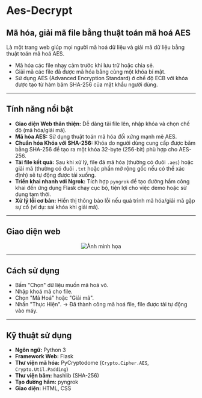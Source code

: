 # Aes-Decrypt

## Mã hóa, giải mã file bằng thuật toán mã hoá AES

Là một trang web giúp mọi người mã hoá dữ liệu và giải mã dữ liệu bằng thuật toán mã hoá AES.
* Mã hóa các file nhạy cảm trước khi lưu trữ hoặc chia sẻ.
* Giải mã các file đã được mã hóa bằng cùng một khóa bí mật.
* Sử dụng AES (Advanced Encryption Standard) ở chế độ ECB với khóa được tạo từ hàm băm SHA-256 của mật khẩu người dùng.
---
## Tính năng nổi bật

* **Giao diện Web thân thiện:** Dễ dàng tải file lên, nhập khóa và chọn chế độ (mã hóa/giải mã).
* **Mã hóa AES:** Sử dụng thuật toán mã hóa đối xứng mạnh mẽ AES.
* **Chuẩn hóa Khóa với SHA-256:** Khóa do người dùng cung cấp được băm bằng SHA-256 để tạo ra một khóa 32-byte (256-bit) phù hợp cho AES-256.
* **Tải file kết quả:** Sau khi xử lý, file đã mã hóa (thường có đuôi `.aes`) hoặc giải mã (thường có đuôi `.txt` hoặc phần mở rộng gốc nếu có thể xác định) sẽ tự động được tải xuống.
* **Triển khai nhanh với Ngrok:** Tích hợp `pyngrok` để tạo đường hầm công khai đến ứng dụng Flask chạy cục bộ, tiện lợi cho việc demo hoặc sử dụng tạm thời.
* **Xử lý lỗi cơ bản:** Hiển thị thông báo lỗi nếu quá trình mã hóa/giải mã gặp sự cố (ví dụ: sai khóa khi giải mã).

---

## Giao diện web

<p align="center">  
   <img src="Picture/Ảnh chụp màn hình (4).png" alt="Ảnh minh họa" width="850" height="480">  
</p>  

---

## Cách sử dụng

* Bấm "Chọn" dữ liệu muốn mã hoá vô.
* Nhập khoá mã cho file.
* Chọn "Mã Hoá" hoặc "Giải mã".
* Nhấn "Thực Hiện".
  → Đã thành công mã hoá file, file được tải tự động vào máy.

---

## Kỹ thuật sử dụng

* **Ngôn ngữ:** Python 3
* **Framework Web:** Flask
* **Thư viện mã hóa:** PyCryptodome (`Crypto.Cipher.AES`, `Crypto.Util.Padding`)
* **Thư viện băm:** hashlib (SHA-256)
* **Tạo đường hầm:** pyngrok
* **Giao diện:** HTML, CSS

